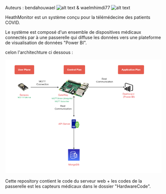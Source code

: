 Auteurs : bendahouwael ![alt text](https://github.com/bendahouwael) & waelmhimdi77 ![alt text](https://github.com/waelmhimdi77)

HeathMonitor est un système conçu pour la télémédecine des patients COVID. 

Le système est composé d'un ensemble de dispositives médicaux connectés par à une passerelle qui diffuse les données vers une plateforme de visualisation de données "Power BI".

celon l'architechture ci dessous : 

![alt text](https://github.com/bendahouwael/HeathMonitor/blob/8e0a937ba843185e85f3e1f1c60e6f84cf06d119/Architecture%20of%20the%20solution.PNG)

Cette repository contient le code du serveur web + les codes de la passerelle est les capteurs médicaux dans le dossier "HardwareCode".


